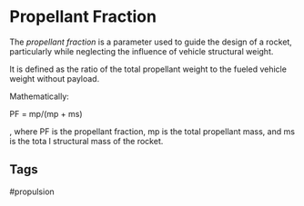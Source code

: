 # Propellant Fraction 

The *propellant fraction* is a parameter used to guide the design of a rocket, particularly while neglecting the influence of vehicle structural weight.  

It is defined as the ratio of the total propellant weight to the fueled vehicle weight without payload.  

Mathematically:  

PF = mp/(mp + ms)  

, where PF is the propellant fraction, mp is the total propellant mass, and ms is the tota    l structural mass of the rocket. 

## Tags
#propulsion
